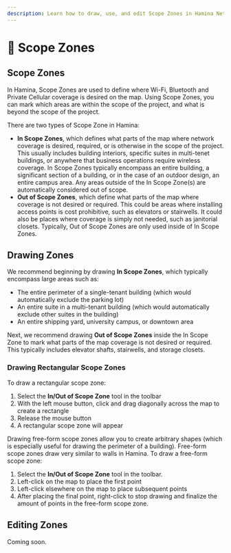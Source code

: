 ```yaml
---
description: Learn how to draw, use, and edit Scope Zones in Hamina Network Planner.
---
```


# 📍 Scope Zones

## Scope Zones

In Hamina, Scope Zones are used to define where Wi-Fi, Bluetooth and Private Cellular coverage is desired on the map. Using Scope Zones, you can mark which areas are within the scope of the project, and what is beyond the scope of the project.&#x20;

There are two types of Scope Zone in Hamina:

* **In Scope Zones**, which defines what parts of the map where network coverage is desired, required, or is otherwise in the scope of the project. This usually includes building interiors, specific suites in multi-tenet buildings, or anywhere that business operations require wireless coverage. In Scope Zones typically encompass an entire building, a significant section of a building, or in the case of an outdoor design, an entire campus area. Any areas outside of the In Scope Zone(s) are automatically considered out of scope.
* **Out of Scope Zones**, which define what parts of the map where coverage is not desired or required. This could be areas where installing access points is cost prohibitive, such as elevators or stairwells. It could also be places where coverage is simply not needed, such as janitorial closets. Typically, Out of Scope Zones are only used inside of In Scope Zones.

## Drawing Zones

We recommend beginning by drawing **In Scope Zones**, which typically encompass large areas such as:

* The entire perimeter of a single-tenant building (which would automatically exclude the parking lot)
* An entire suite in a multi-tenant building (which would automatically exclude other suites in the building)
* An entire shipping yard, university campus, or downtown area

Next, we recommend drawing **Out of Scope Zones** inside the In Scope Zone to mark what parts of the map coverage is not desired or required. This typically includes elevator shafts, stairwells, and storage closets.

### Drawing Rectangular Scope Zones

To draw a rectangular scope zone:

1. Select the **In/Out of Scope Zone** tool in the toolbar
2. With the left mouse button, click and drag diagonally across the map to create a rectangle
3. Release the mouse button
4. A rectangular scope zone will appear

Drawing free-form scope zones allow you to create arbitrary shapes (which is especially useful for drawing the perimeter of a building). Free-form scope zones draw very similar to walls in Hamina. To draw a free-form scope zone:

1. Select the **In/Out of Scope Zone** tool in the toolbar.
2. Left-click on the map to place the first point
3. Left-click elsewhere on the map to place subsequent points
4. After placing the final point, right-click to stop drawing and finalize the amount of points in the free-form scope zone.

## Editing Zones

Coming soon.

